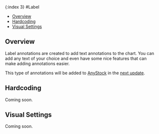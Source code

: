 {:index 3}
#Label

* [Overview](#overview)
* [Hardcoding](#hardcoding)
* [Visual Settings](#visual_settings)

## Overview

Label annotations are created to add text annotations to the chart. You can add any text of your choice and even have some nice features that can make adding annotations easier. 

This type of annotations will be added to [AnyStock](../Overview) in the [next update](https://www.anychart.com/products/anystock/roadmap/).

## Hardcoding

Coming soon.

## Visual Settings

Coming soon.
